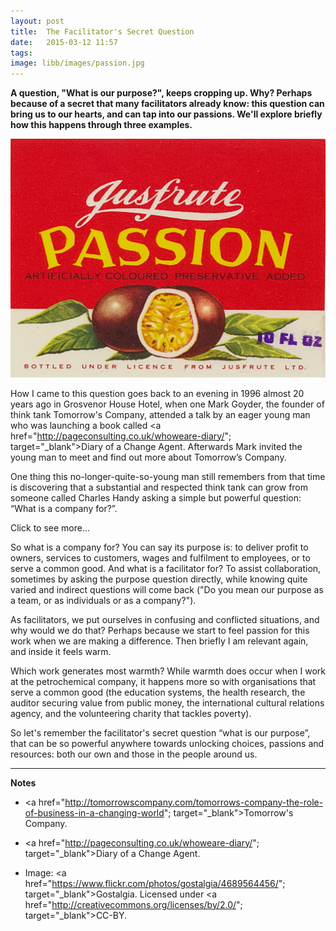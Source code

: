 ```yaml
---
layout: post
title:  The Facilitator's Secret Question
date:   2015-03-12 11:57
tags:  
image: libb/images/passion.jpg
---
```


**A question, "What is our purpose?", keeps cropping up. Why? Perhaps because of a secret that many facilitators already know: this question can bring us to our hearts, and can tap into our passions. We'll explore briefly how this happens through three examples.**

![](/libb/images/passion.jpg)

How I came to this question goes back to an evening in 1996 almost 20 years ago in Grosvenor House Hotel, when one Mark Goyder, the founder of think tank Tomorrow's Company, attended a talk by an eager young man who was launching a book called <a href="http://pageconsulting.co.uk/whoweare-diary/"; target="_blank">Diary of a Change Agent</a>.  Afterwards Mark invited the young man to meet and find out more about Tomorrow’s Company. 

One thing this no-longer-quite-so-young man still remembers from that time is discovering that a substantial and respected think tank can grow from someone called Charles Handy asking a simple but powerful question: “What is a company for?”.   

<div id="restOfArticle" style="display:none">
This question keeps cropping up even now. In a first of three examples, at my learning set last week, a member we can call Pedro, made a slightly puzzling comment that “a company is a strange construct”. He had just come from their conference where the few on the stage were acting as if they were “benefitting the many in the audience”, but the recipients were acting as if they felt trapped in something pointless, because those on the stage were really there to benefit themselves!<br><br>

This schism is of course quite common: while directors worry about their bonuses, the frontline worry about their jobs, and facilitators like me, dwell on the question “what is the organisation there for?”. But since we are not God, I think our job is mostly NOT to define the purpose, but to keep going things going despite complexity and contradictions. <br><br>

When we look inside a range of organisations across sectors, cultures and countries, we find much that is mad and messy, with declared purposes at odds with private purposes and passions, not to mention actual behaviour.<br><br>  
 
For a second example, we look at a service funded by and for the general public. Yesterday when I mentioned picking up a book in a library, my lunch colleagues were surprised: “you went to a library, how unusual"! Now if I ask what is a library for, and who is it for, the librarian might think "for everyone", while I clearly think "for me", but my colleagues think "not for us and only for others, for librarians, politicians, poor people". Or perhaps they think it is just a costly relic of a pre-internet era, and look at how I find myself defending this rare remaining community space with its less obvious purpose (a sort of "common good"?). <br><br> 

In a third example, we go to a wise woman whose insights about leadership were described to me in a network meeting this week. Despite drawing her last breath as long go as 1933, Mary Parker Follett's writings are eerily resonant today. She noticed organisations can be a “unifying” force in society, making a dynamic "living system" in which each person fits his/her work into that of every other person in a spirit of cooperation. Sadly this interest in "interweaving" is now rare to find in Pedro’s company, in the library service, or in our commnities. <br><br>   

</div>
<a onclick="showMoreOrLess(this,'restOfArticle');">Click to see more...</a>

So what is a company for? You can say its purpose is: to deliver profit to owners, services to customers, wages and fulfilment to employees, or to serve a common good. And what is a facilitator for? To assist collaboration, sometimes by asking the purpose question directly, while knowing quite varied and indirect questions will come back ("Do you mean our purpose as a team, or as individuals or as a company?").

As facilitators, we put ourselves in confusing and conflicted situations, and why would we do that? Perhaps because we start to feel passion for this work when we are making a difference. Then briefly I am relevant again, and inside it feels warm.  

Which work generates most warmth? While warmth does occur when I work at the petrochemical company, it happens more so with organisations that serve a common good (the education systems, the health research, the auditor securing value from public money, the international cultural relations agency, and the volunteering charity that tackles poverty).

So let's remember the facilitator's secret question “what is our purpose”, that can be so powerful anywhere towards unlocking choices, passions and resources: both our own and those in the people around us.
__________________

<b>Notes</b>

* <a href="http://tomorrowscompany.com/tomorrows-company-the-role-of-business-in-a-changing-world"; target="_blank">Tomorrow's Company</a>.

* <a href="http://pageconsulting.co.uk/whoweare-diary/"; target="_blank">Diary of a Change Agent</a>.

* Image: <a href="https://www.flickr.com/photos/gostalgia/4689564456/"; target="_blank">Gostalgia. </a> Licensed under <a href="http://creativecommons.org/licenses/by/2.0/"; target="_blank">CC-BY</a>.
